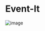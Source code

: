 # Event-It
![image](https://github.com/jmotamarry/Hackathon/assets/79808791/3fbfe756-cc9c-48a0-9e5f-2585e6d4f37d)
